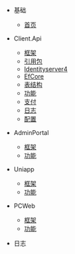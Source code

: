 * 基础
    * [首页](README.md) 
* Client.Api
    * [框架](ClientApi/Framework.md "框架")
    * [引用包](ClientApi/Nuget.md "引用包")
    * [Identityserver4](ClientApi/IdentityServer.md "IdentityServer")
    * [EfCore](ClientApi/EfCore.md "EfCore")
    * [表结构](ClientApi/Datacore.md "Datacore")
    * [功能](ClientApi/Feature.md "功能")
    * [支付](ClientApi/Pay.md "支付")
    * [日志](ClientApi/Log.md "日志")
    * [配置](ClientApi/Config.md "peizhi ")

* AdminPortal
    * [框架](AdminPortal/Framework.md) 
    * [功能](AdminPortal/Feature.md) 
* Uniapp
    * [框架](Uniapp/Framework.md) 
    * [功能](Uniapp/Feature.md) 
* PCWeb
    * [框架](PCWeb/Framework.md) 
    * [功能](PCWeb/Feature.md) 

* 日志